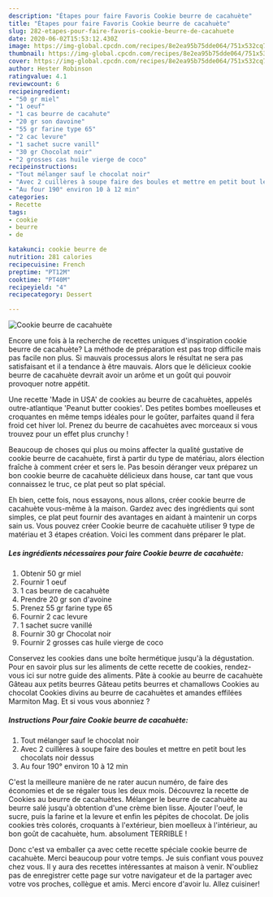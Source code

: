 ```yaml
---
description: "Étapes pour faire Favoris Cookie beurre de cacahuète"
title: "Étapes pour faire Favoris Cookie beurre de cacahuète"
slug: 282-etapes-pour-faire-favoris-cookie-beurre-de-cacahuete
date: 2020-06-02T15:53:12.430Z
image: https://img-global.cpcdn.com/recipes/8e2ea95b75dde064/751x532cq70/cookie-beurre-de-cacahuete-photo-principale-de-la-recette.jpg
thumbnail: https://img-global.cpcdn.com/recipes/8e2ea95b75dde064/751x532cq70/cookie-beurre-de-cacahuete-photo-principale-de-la-recette.jpg
cover: https://img-global.cpcdn.com/recipes/8e2ea95b75dde064/751x532cq70/cookie-beurre-de-cacahuete-photo-principale-de-la-recette.jpg
author: Hester Robinson
ratingvalue: 4.1
reviewcount: 6
recipeingredient:
- "50 gr miel"
- "1 oeuf"
- "1 cas beurre de cacahute"
- "20 gr son davoine"
- "55 gr farine type 65"
- "2 cac levure"
- "1 sachet sucre vanill"
- "30 gr Chocolat noir"
- "2 grosses cas huile vierge de coco"
recipeinstructions:
- "Tout mélanger sauf le chocolat noir"
- "Avec 2 cuillères à soupe faire des boules et mettre en petit bout les chocolats noir dessus"
- "Au four 190° environ 10 à 12 min"
categories:
- Recette
tags:
- cookie
- beurre
- de

katakunci: cookie beurre de 
nutrition: 281 calories
recipecuisine: French
preptime: "PT12M"
cooktime: "PT40M"
recipeyield: "4"
recipecategory: Dessert

---
```



![Cookie beurre de cacahuète](https://img-global.cpcdn.com/recipes/8e2ea95b75dde064/751x532cq70/cookie-beurre-de-cacahuete-photo-principale-de-la-recette.jpg)

Encore une fois à la recherche de recettes uniques d'inspiration cookie beurre de cacahuète? La méthode de préparation est pas trop difficile mais pas facile non plus. Si mauvais processus alors le résultat ne sera pas satisfaisant et il a tendance à être mauvais. Alors que le délicieux cookie beurre de cacahuète devrait avoir un arôme et un goût qui pouvoir provoquer notre appétit.

Une recette &#39;Made in USA&#39; de cookies au beurre de cacahuètes, appelés outre-atlantique &#39;Peanut butter cookies&#39;. Des petites bombes moelleuses et croquantes en même temps idéales pour le goûter, parfaites quand il fera froid cet hiver lol. Prenez du beurre de cacahuètes avec morceaux si vous trouvez pour un effet plus crunchy !

Beaucoup de choses qui plus ou moins affecter la qualité gustative de cookie beurre de cacahuète, first à partir du type de matériau, alors élection fraîche à comment créer et sers le. Pas besoin déranger veux préparez un bon cookie beurre de cacahuète délicieux dans house, car tant que vous connaissez le truc, ce plat peut so plat spécial.


Eh bien, cette fois, nous essayons, nous allons, créer cookie beurre de cacahuète vous-même à la maison. Gardez avec des ingrédients qui sont simples, ce plat peut fournir des avantages en aidant à maintenir un corps sain us. Vous pouvez créer Cookie beurre de cacahuète utiliser 9 type de matériau et 3 étapes création. Voici les comment dans préparer le plat.

<!--inarticleads1-->

##### Les ingrédients nécessaires pour faire Cookie beurre de cacahuète:

1. Obtenir 50 gr miel
1. Fournir 1 oeuf
1.  1 cas beurre de cacahuète
1. Prendre 20 gr son d&#39;avoine
1. Prenez 55 gr farine type 65
1. Fournir 2 cac levure
1.  1 sachet sucre vanillé
1. Fournir 30 gr Chocolat noir
1. Fournir 2 grosses cas huile vierge de coco


Conservez les cookies dans une boîte hermétique jusqu&#39;à la dégustation. Pour en savoir plus sur les aliments de cette recette de cookies, rendez-vous ici sur notre guide des aliments. Pâte à cookie au beurre de cacahuète Gâteau aux petits beurres Gâteau petits beurres et chamallows Cookies au chocolat Cookies divins au beurre de cacahuètes et amandes effilées Marmiton Mag. Et si vous vous abonniez ? 

<!--inarticleads2-->

##### Instructions Pour faire Cookie beurre de cacahuète:

1. Tout mélanger sauf le chocolat noir
1. Avec 2 cuillères à soupe faire des boules et mettre en petit bout les chocolats noir dessus
1. Au four 190° environ 10 à 12 min


C&#39;est la meilleure manière de ne rater aucun numéro, de faire des économies et de se régaler tous les deux mois. Découvrez la recette de Cookies au beurre de cacahuètes. Mélanger le beurre de cacahuète au beurre salé jusqu&#39;à obtention d&#39;une crème bien lisse. Ajouter l&#39;oeuf, le sucre, puis la farine et la levure et enfin les pépites de chocolat. De jolis cookies très colorés, croquants à l&#39;extérieur, bien moelleux à l&#39;intérieur, au bon goût de cacahuète, hum. absolument TERRIBLE ! 


Donc c'est va emballer ça avec cette recette spéciale cookie beurre de cacahuète. Merci beaucoup pour votre temps. Je suis confiant vous pouvez chez vous. Il y aura des recettes  intéressantes at maison à venir. N'oubliez pas de enregistrer cette page sur votre navigateur et de la partager avec votre vos proches, collègue et amis. Merci encore d'avoir lu. Allez cuisiner!
